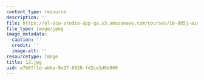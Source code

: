 ```yaml
---
content_type: resource
description: ''
file: https://ol-ocw-studio-app-qa.s3.amazonaws.com/courses/16-885j-aircraft-systems-engineering-fall-2005/e7b0ff1dabba9e278928fd2ce1d6b969_12.jpg
file_type: image/jpeg
image_metadata:
  caption: ''
  credit: ''
  image-alt: ''
resourcetype: Image
title: 12.jpg
uid: e7b0ff1d-abba-9e27-8928-fd2ce1d6b969
---
```

